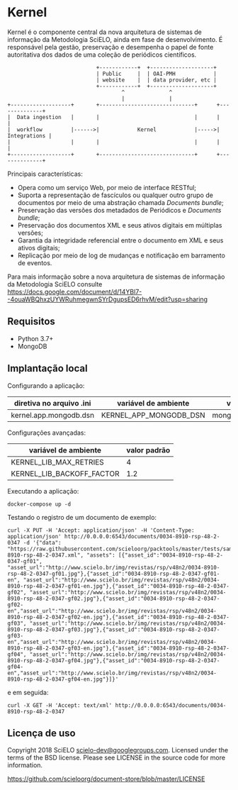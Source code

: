 # Kernel

Kernel é o componente central da nova arquitetura de sistemas de informação da
Metodologia SciELO, ainda em fase de desenvolvimento. É responsável pela gestão,
preservação e desempenha o papel de fonte autoritativa dos dados de uma coleção
de periódicos científicos.

```
                            +------------+  +--------------------+
                            | Public     |  | OAI-PMH            |
                            | website    |  | data provider, etc |
                            +------------+  +--------------------+
                                    ^              ^
                                    |              |
+-------------------+       +------------------------------+      +--------------+
|  Data ingestion   |       |                              |      |              |
|  workflow         |------>|            Kernel            |----->| Integrations |
|                   |       |                              |      |              |
+-------------------+       +------------------------------+      +--------------+
```

Principais características:

* Opera como um serviço Web, por meio de interface RESTful;
* Suporta a representação de fascículos ou qualquer outro grupo de documentos
por meio de uma abstração chamada *Documents bundle*;
* Preservação das versões dos metadados de Periódicos e *Documents bundle*;
* Preservação dos documentos XML e seus ativos digitais em múltiplas versões;
* Garantia da integridade referencial entre o documento em XML e seus ativos
digitais;
* Replicação por meio de log de mudanças e notificação em barramento de eventos.

Para mais informação sobre a nova arquitetura de sistemas de informação da Metodologia SciELO consulte https://docs.google.com/document/d/14YBl7--4ouaWBQhxzUYWRuhmegwnSYrDgupsED6rhvM/edit?usp=sharing

## Requisitos

* Python 3.7+
* MongoDB


## Implantação local

Configurando a aplicação:


diretiva no arquivo .ini | variável de ambiente   | valor padrão
-------------------------|------------------------|--------------------
kernel.app.mongodb.dsn   | KERNEL_APP_MONGODB_DSN | mongodb://db:27017


Configurações avançadas:


variável de ambiente      | valor padrão
--------------------------|-------------
KERNEL_LIB_MAX_RETRIES    | 4
KERNEL_LIB_BACKOFF_FACTOR | 1.2


Executando a aplicação:

```docker-compose up -d```

Testando o registro de um documento de exemplo:

```
curl -X PUT -H 'Accept: application/json' -H 'Content-Type: application/json' http://0.0.0.0:6543/documents/0034-8910-rsp-48-2-0347 -d '{"data": "https://raw.githubusercontent.com/scieloorg/packtools/master/tests/samples/0034-8910-rsp-48-2-0347.xml", "assets": [{"asset_id":"0034-8910-rsp-48-2-0347-gf01", "asset_url":"http://www.scielo.br/img/revistas/rsp/v48n2/0034-8910-rsp-48-2-0347-gf01.jpg"},{"asset_id":"0034-8910-rsp-48-2-0347-gf01-en", "asset_url":"http://www.scielo.br/img/revistas/rsp/v48n2/0034-8910-rsp-48-2-0347-gf01-en.jpg"},{"asset_id":"0034-8910-rsp-48-2-0347-gf02", "asset_url":"http://www.scielo.br/img/revistas/rsp/v48n2/0034-8910-rsp-48-2-0347-gf02.jpg"},{"asset_id":"0034-8910-rsp-48-2-0347-gf02-en","asset_url":"http://www.scielo.br/img/revistas/rsp/v48n2/0034-8910-rsp-48-2-0347-gf02-en.jpg"},{"asset_id":"0034-8910-rsp-48-2-0347-gf03", "asset_url":"http://www.scielo.br/img/revistas/rsp/v48n2/0034-8910-rsp-48-2-0347-gf03.jpg"},{"asset_id":"0034-8910-rsp-48-2-0347-gf03-en","asset_url":"http://www.scielo.br/img/revistas/rsp/v48n2/0034-8910-rsp-48-2-0347-gf03-en.jpg"},{"asset_id":"0034-8910-rsp-48-2-0347-gf04", "asset_url":"http://www.scielo.br/img/revistas/rsp/v48n2/0034-8910-rsp-48-2-0347-gf04.jpg"},{"asset_id":"0034-8910-rsp-48-2-0347-gf04-en","asset_url":"http://www.scielo.br/img/revistas/rsp/v48n2/0034-8910-rsp-48-2-0347-gf04-en.jpg"}]}'
```

e em seguida:

```
curl -X GET -H 'Accept: text/xml' http://0.0.0.0:6543/documents/0034-8910-rsp-48-2-0347
```

## Licença de uso

Copyright 2018 SciELO <scielo-dev@googlegroups.com>. Licensed under the terms
of the BSD license. Please see LICENSE in the source code for more
information.

https://github.com/scieloorg/document-store/blob/master/LICENSE
